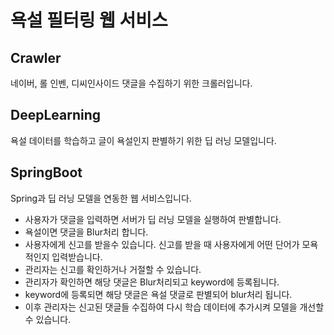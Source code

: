 # 욕설 필터링 웹 서비스

## Crawler

네이버, 롤 인벤, 디씨인사이드 댓글을 수집하기 위한 크롤러입니다.

## DeepLearning

욕설 데이터를 학습하고 글이 욕설인지 판별하기 위한 딥 러닝 모델입니다.

## SpringBoot

Spring과 딥 러닝 모델을 연동한 웹 서비스입니다.

 

- 사용자가 댓글을 입력하면 서버가 딥 러닝 모델을 실행하여 판별합니다.
- 욕설이면 댓글을 Blur처리 합니다.
- 사용자에게 신고를 받을수 있습니다. 신고를 받을 때 사용자에게 어떤 단어가 모욕적인지 입력받습니다.
- 관리자는 신고를 확인하거나 거절할 수 있습니다.
- 관리자가 확인하면 해당 댓글은 Blur처리되고 keyword에 등록됩니다.
- keyword에 등록되면 해당 댓글은 욕설 댓글로 판별되어 blur처리 됩니다.
- 이후 관리자는 신고된 댓글들 수집하여 다시 학습 데이터에 추가시켜 모델을 개선할 수 있습니다.